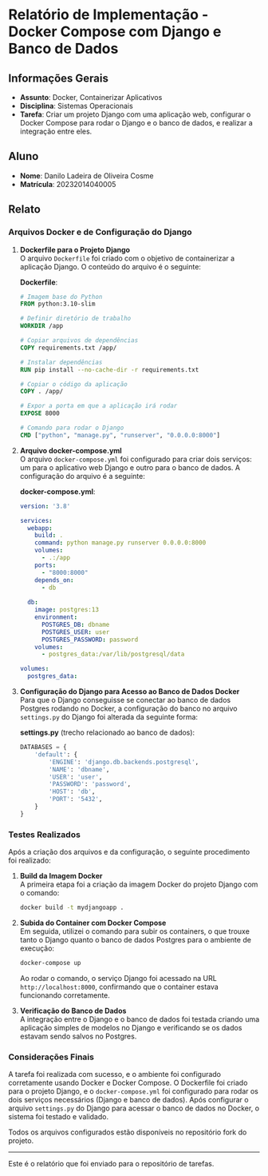 
# Relatório de Implementação - Docker Compose com Django e Banco de Dados

## Informações Gerais
- **Assunto**: Docker, Containerizar Aplicativos
- **Disciplina**: Sistemas Operacionais
- **Tarefa**: Criar um projeto Django com uma aplicação web, configurar o Docker Compose para rodar o Django e o banco de dados, e realizar a integração entre eles.

## Aluno
- **Nome**: Danilo Ladeira de Oliveira Cosme
- **Matrícula**: 20232014040005

## Relato

### Arquivos Docker e de Configuração do Django

1. **Dockerfile para o Projeto Django**  
   O arquivo `Dockerfile` foi criado com o objetivo de containerizar a aplicação Django. O conteúdo do arquivo é o seguinte:

   **Dockerfile**:
   ```Dockerfile
   # Imagem base do Python
   FROM python:3.10-slim

   # Definir diretório de trabalho
   WORKDIR /app

   # Copiar arquivos de dependências
   COPY requirements.txt /app/

   # Instalar dependências
   RUN pip install --no-cache-dir -r requirements.txt

   # Copiar o código da aplicação
   COPY . /app/

   # Expor a porta em que a aplicação irá rodar
   EXPOSE 8000

   # Comando para rodar o Django
   CMD ["python", "manage.py", "runserver", "0.0.0.0:8000"]
   ```

2. **Arquivo docker-compose.yml**  
   O arquivo `docker-compose.yml` foi configurado para criar dois serviços: um para o aplicativo web Django e outro para o banco de dados. A configuração do arquivo é a seguinte:

   **docker-compose.yml**:
   ```yaml
   version: '3.8'

   services:
     webapp:
       build: .
       command: python manage.py runserver 0.0.0.0:8000
       volumes:
         - .:/app
       ports:
         - "8000:8000"
       depends_on:
         - db
     
     db:
       image: postgres:13
       environment:
         POSTGRES_DB: dbname
         POSTGRES_USER: user
         POSTGRES_PASSWORD: password
       volumes:
         - postgres_data:/var/lib/postgresql/data

   volumes:
     postgres_data:
   ```

3. **Configuração do Django para Acesso ao Banco de Dados Docker**  
   Para que o Django conseguisse se conectar ao banco de dados Postgres rodando no Docker, a configuração do banco no arquivo `settings.py` do Django foi alterada da seguinte forma:

   **settings.py** (trecho relacionado ao banco de dados):
   ```python
   DATABASES = {
       'default': {
           'ENGINE': 'django.db.backends.postgresql',
           'NAME': 'dbname',
           'USER': 'user',
           'PASSWORD': 'password',
           'HOST': 'db',
           'PORT': '5432',
       }
   }
   ```

### Testes Realizados

Após a criação dos arquivos e da configuração, o seguinte procedimento foi realizado:

1. **Build da Imagem Docker**  
   A primeira etapa foi a criação da imagem Docker do projeto Django com o comando:

   ```bash
   docker build -t mydjangoapp .
   ```

2. **Subida do Container com Docker Compose**  
   Em seguida, utilizei o comando para subir os containers, o que trouxe tanto o Django quanto o banco de dados Postgres para o ambiente de execução:

   ```bash
   docker-compose up
   ```

   Ao rodar o comando, o serviço Django foi acessado na URL `http://localhost:8000`, confirmando que o container estava funcionando corretamente.

3. **Verificação do Banco de Dados**  
   A integração entre o Django e o banco de dados foi testada criando uma aplicação simples de modelos no Django e verificando se os dados estavam sendo salvos no Postgres.

### Considerações Finais

A tarefa foi realizada com sucesso, e o ambiente foi configurado corretamente usando Docker e Docker Compose. O Dockerfile foi criado para o projeto Django, e o `docker-compose.yml` foi configurado para rodar os dois serviços necessários (Django e banco de dados). Após configurar o arquivo `settings.py` do Django para acessar o banco de dados no Docker, o sistema foi testado e validado.

Todos os arquivos configurados estão disponíveis no repositório fork do projeto.

---

Este é o relatório que foi enviado para o repositório de tarefas.
